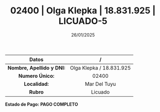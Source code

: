 ﻿---
title: 02400 | Olga Klepka | 18.831.925 | LICUADO-5
date: 26/01/2025
draft: false
tags: ['mar-del-tuyu', 'titular', 'licuado']
---

|          **Datos**          |  /  |
|:---------------------------:|:---:|
| **Nombre, Apellido y DNI:** | Olga Klepka / 18.831.925 |
|      **Numero Único:**      | 02400 |
|        **Localidad:**       | Mar Del Tuyu |
|          **Rubro**          | Licuado |

**Estado de Pago:** **PAGO COMPLETO**
